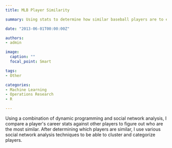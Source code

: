 ```yaml
---
title: MLB Player Similarity

summary: Using stats to determine how similar baseball players are to each other.

date: "2013-06-01T00:00:00Z"

authors: 
- admin

image:
  caption: ""
  focal_point: Smart

tags:
- Other

categories: 
- Machine Learning
- Operations Research
- R

---
```


Using a combination of dynamic programming and social network analysis, I compare a player's career stats against other players to figure out who are the most similar. After determining which players are similar, I use various social network analysis techniques to be able to cluster and categorize players.